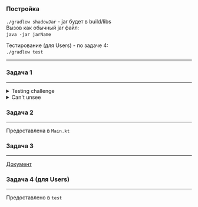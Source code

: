 ### Постройка
`./gradlew shadowJar` - jar будет в build/libs  
Вызов как обычный jar файл:  
`java -jar jarName` 

Тестирование (для Users) - по задаче 4:  
`./gradlew test`

---
### Задача 1
---

<details>
<summary>Testing challenge</summary>

![Testing challenge](resources/testingchallange.png)

</details>

<details>
<summary>Can't unsee</summary>

![Can't unsee](resources/cantunsee.png)

</details>

### Задача 2
---
Предоставлена в `Main.kt`

### Задача 3
---
[Документ](https://docs.google.com/document/d/1L-TzGXMRqJLNzu-dE1BkW-pTvNctGYOC_SghZeOxUQ4/edit?usp=sharing)

### Задача 4 (для Users)
---
Предоставлено в `test`
